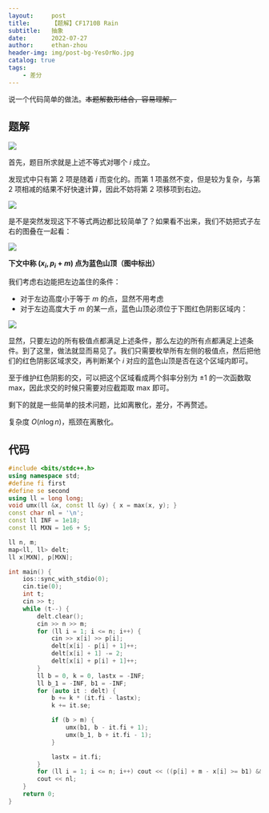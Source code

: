 ```yaml
---
layout:     post
title:      【题解】CF1710B Rain
subtitle:   抽象
date:       2022-07-27
author:     ethan-zhou
header-img: img/post-bg-YesOrNo.jpg
catalog: true
tags:
    - 差分
---
```


说一个代码简单的做法。~~本题解数形结合，容易理解。~~

## 题解

![](https://pic.imgdb.cn/item/62e13a21f54cd3f937715f80.jpg)

首先，题目所求就是上述不等式对哪个 $i$ 成立。

发现式中只有第 $2$ 项是随着 $i$ 而变化的。而第 $1$ 项虽然不变，但是较为复杂，与第 $2$ 项相减的结果不好快速计算，因此不妨将第 $2$ 项移项到右边。

![](https://pic.imgdb.cn/item/62e13ca0f54cd3f9378c5ba2.jpg)

是不是突然发现这下不等式两边都比较简单了？如果看不出来，我们不妨把式子左右的图叠在一起看：

![](https://pic.imgdb.cn/item/62e140c4f54cd3f937b1c1cb.jpg)

**下文中称 $(x_i,p_i+m)$ 点为蓝色山顶（图中标出）**

我们考虑右边能把左边盖住的条件：

- 对于左边高度小于等于 $m$ 的点，显然不用考虑
- 对于左边高度大于 $m$ 的某一点，蓝色山顶必须位于下图红色阴影区域内：

![](https://pic.imgdb.cn/item/62e1426ff54cd3f937bd9d1b.jpg)

显然，只要左边的所有极值点都满足上述条件，那么左边的所有点都满足上述条件。到了这里，做法就显而易见了。我们只需要枚举所有左侧的极值点，然后把他们的红色阴影区域求交，再判断某个 $i$ 对应的蓝色山顶是否在这个区域内即可。

至于维护红色阴影的交，可以把这个区域看成两个斜率分别为 $\pm1$ 的一次函数取 max，因此求交的时候只需要对应截距取 max 即可。

剩下的就是一些简单的技术问题，比如离散化，差分，不再赘述。

复杂度 $O(n\log n)$，瓶颈在离散化。

## 代码

```cpp
#include <bits/stdc++.h>
using namespace std;
#define fi first
#define se second
using ll = long long;
void umx(ll &x, const ll &y) { x = max(x, y); }
const char nl = '\n';
const ll INF = 1e18;
const ll MXN = 1e6 + 5;

ll n, m;
map<ll, ll> delt;
ll x[MXN], p[MXN];

int main() {
    ios::sync_with_stdio(0);
    cin.tie(0);
    int t;
    cin >> t;
    while (t--) {
        delt.clear();
        cin >> n >> m;
        for (ll i = 1; i <= n; i++) {
            cin >> x[i] >> p[i];
            delt[x[i] - p[i] + 1]++;
            delt[x[i] + 1] -= 2;
            delt[x[i] + p[i] + 1]++;
        }
        ll b = 0, k = 0, lastx = -INF;
        ll b_1 = -INF, b1 = -INF;
        for (auto it : delt) {
            b += k * (it.fi - lastx);
            k += it.se;

            if (b > m) {
                umx(b1, b - it.fi + 1);
                umx(b_1, b + it.fi - 1);
            }

            lastx = it.fi;
        }
        for (ll i = 1; i <= n; i++) cout << ((p[i] + m - x[i] >= b1) && (p[i] + m + x[i] >= b_1));
        cout << nl;
    }
    return 0;
}
```
